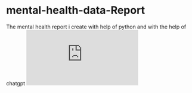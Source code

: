 # mental-health-data-Report
The mental health report i create with help of python and with the help of chatgpt 
![](https://github.com/sachink44/mental-health-data-Report/blob/main/Summary%20mental%20health.img)
